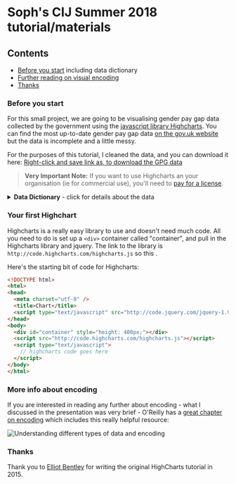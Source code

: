 # Soph's CIJ Summer 2018 tutorial/materials

## Contents
* [Before you start](#before-you-start) including data dictionary
* [Further reading on visual encoding](#more-info-about-encoding)
* [Thanks](#thanks)

### Before you start
For this small project, we are going to be visualising gender pay gap data collected by the government using the [javascript library Highcharts](https://www.highcharts.com/ "Highcharts"). You can find the most up-to-date gender pay gap data [on the gov.uk website](https://gender-pay-gap.service.gov.uk/ "Gender Pay Gap Statistics") but the data is incomplete and a little messy.

For the purposes of this tutorial, I cleaned the data, and you can download it here: [Right-click and save link as, to download the GPG data](https://raw.githubusercontent.com/sophiewarnes/sophiewarnes.github.io/master/Training/Files/clean-gpg-data.csv "UK Gender Pay Gap Data")

> **Very Important Note:** If you want to use Highcharts an your organisation (ie for commercial use), you'll need to [pay for a license](http://www.highcharts.com/products/highcharts "Pay for a HighCharts license").

<details> 
 <Summary><strong>Data Dictionary</strong> - click for details about the data</Summary>

* The file `clean-gpg-data.csv` contains one row for every company which submitted data to the government regarding their gender pay gap. For the hourly comparison columsn, a minus value means women have higher pay, and a positive value means men have higher pay. The column headings are:
  * **CompanyName:** The name of the company.
  * **Address:** Full address where possible, including postcodes.
  * **CompanyNumber:** The company number as registered at [Companies House](https://www.gov.uk/government/organisations/companies-house "Companies House")
  * **SicCodes:** The Standard Industrial Classification code (for more information, all SIC codes are [listed on Companies House here](https://resources.companieshouse.gov.uk/sic/ "(SIC) Code List")
  * **DiffMeanHourlyPercent:** Mean pay gap between men and women.
  * **DiffMedianHourlyPercent:** Median pay gap between men and women.
  * **DiffMeanBonusPercent:** Mean bonus pay gap between men and women.
  * **DiffMedianBonusPercent:** Median bonus pay gap between men and women.
  * **MaleBonusPercent:** The proportion of men in the organisation receiving a bonus payment.
  * **FemaleBonusPercent:** The proportion of women in the organisation receiving a bonus payment.
  * **MaleLowerQuartile:** The proportion of men with salaries in the lower quartile (paid below the 25th percentile point).
  * **FemaleLowerQuartile:** The proportion of women with salaries in the lower quartile (paid below the 25th percentile point).
  * **MaleLowerMiddleQuartile:** The proportion of men with salaries in the lower middle quartile (paid above the 25th percentile point and at or below the median).
  * **FemaleLowerMiddleQuartile:** The proportion of women with salaries in the lower middle quartile (paid above the 25th percentile point and at or below the median).
  * **MaleUpperMiddleQuartile:** The proportion of men with salaries in the upper middle quartile (paid above the median and at or below the 75th percentile point).
  * **FemaleUpperMiddleQuartile:** The proportion of women with salaries in the upper middle quartile (paid above the median and at or below the 75th percentile point).
  * **MaleTopQuartile:** The proportion of men with salaries in the top quartile of the whole organisation (paid above the 75th percentile point).
  * **FemaleTopQuartile:** The proportion of women with salaries in the top quartile of the whole organisation (paid above the 75th percentile point).
  * **EmployerSize:** The number of employees the company has. These are in buckets, such as 250 to 499 and 500 to 999.
  * **SubmittedAfterDeadline:** A Boolean (TRUE or FALSE) value indicating whether it was submitted after the deadline or before.
</details>

### Your first Highchart

Highcharts is a really easy library to use and doesn't need much code. All you need to do is set up a `<div>` container called "container", and pull in the Highcharts library and jquery. The link to the library is `http://code.highcharts.com/highcharts.js` so this .

Here's the starting bit of code for Highcharts:
```html
<!DOCTYPE html>
<html>
<head>
  <meta charset="utf-8" />
  <title>Chart</title>
  <script type="text/javascript" src="http://code.jquery.com/jquery-1.9.1.js"></script>
</head>
<body>
  <div id="container" style="height: 400px;"></div>
  <script src="http://code.highcharts.com/highcharts.js"></script>
  <script type="text/javascript">
    // highcharts code goes here
  </script>
</body>
</html>
```

### More info about encoding

If you are interested in reading any further about encoding - what I discussed in the presentation was very brief - O'Reilly has a [great chapter on encoding](https://www.oreilly.com/library/view/designing-data-visualizations/9781449314774/ch04.html "Designing Data Visualizations: Choose Appropriate Visual Encodings") which includes this really helpful resource:

![Understanding different types of data and encoding](https://www.oreilly.com/library/view/designing-data-visualizations/9781449314774/httpatomoreillycomsourceoreillyimages898026.png "Understanding different types of data and encoding")


### Thanks
Thank you to [Elliot Bentley](https://twitter.com/elliot_bentley "@Elliot_Bentley on Twitter") for writing the original HighCharts tutorial in 2015.
